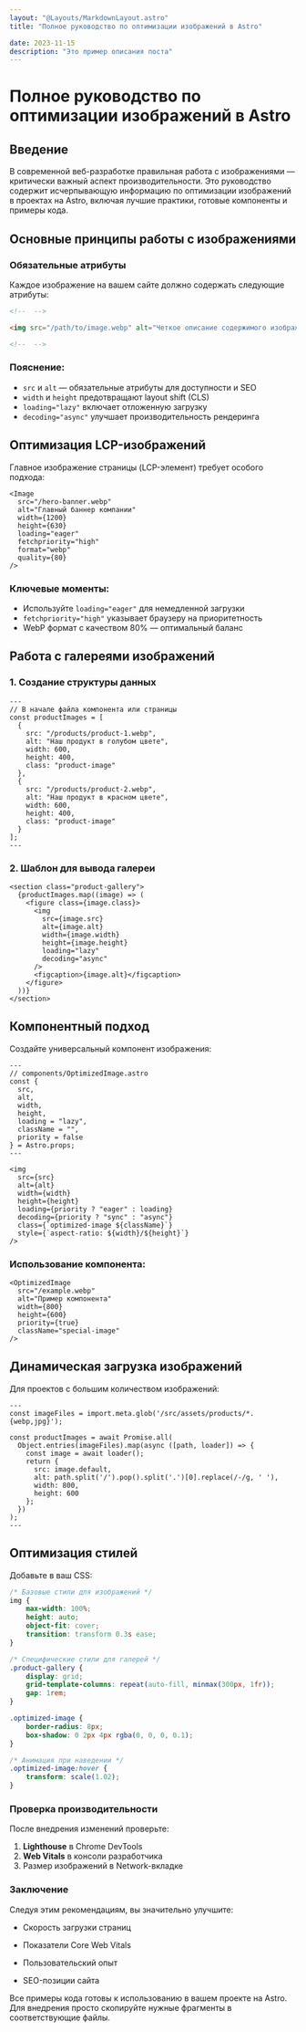 ```yaml
---
layout: "@Layouts/MarkdownLayout.astro"
title: "Полное руководство по оптимизации изображений в Astro"

date: 2023-11-15
description: "Это пример описания поста"
---
```


# Полное руководство по оптимизации изображений в Astro

## Введение

В современной веб-разработке правильная работа с изображениями — критически важный аспект производительности. Это руководство содержит исчерпывающую информацию по оптимизации изображений в проектах на Astro, включая лучшие практики, готовые компоненты и примеры кода.

## Основные принципы работы с изображениями

### Обязательные атрибуты

Каждое изображение на вашем сайте должно содержать следующие атрибуты:

```html
<!--  -->

<img src="/path/to/image.webp" alt="Четкое описание содержимого изображения" width="800" height="600" loading="lazy" decoding="async" />

<!--  -->
```

### Пояснение:

-   `src` и `alt` — обязательные атрибуты для доступности и SEO
-   `width` и `height` предотвращают layout shift (CLS)
-   `loading="lazy"` включает отложенную загрузку
-   `decoding="async"` улучшает производительность рендеринга

## Оптимизация LCP-изображений

Главное изображение страницы (LCP-элемент) требует особого подхода:

```astro
<Image
  src="/hero-banner.webp"
  alt="Главный баннер компании"
  width={1200}
  height={630}
  loading="eager"
  fetchpriority="high"
  format="webp"
  quality={80}
/>

```

### Ключевые моменты:

-   Используйте `loading="eager"` для немедленной загрузки
-   `fetchpriority="high"` указывает браузеру на приоритетность
-   WebP формат с качеством 80% — оптимальный баланс

## Работа с галереями изображений

### 1. Создание структуры данных

```astro
---
// В начале файла компонента или страницы
const productImages = [
  {
    src: "/products/product-1.webp",
    alt: "Наш продукт в голубом цвете",
    width: 600,
    height: 400,
    class: "product-image"
  },
  {
    src: "/products/product-2.webp",
    alt: "Наш продукт в красном цвете",
    width: 600,
    height: 400,
    class: "product-image"
  }
];
---

```

### 2. Шаблон для вывода галереи

```astro
<section class="product-gallery">
  {productImages.map((image) => (
    <figure class={image.class}>
      <img
        src={image.src}
        alt={image.alt}
        width={image.width}
        height={image.height}
        loading="lazy"
        decoding="async"
      />
      <figcaption>{image.alt}</figcaption>
    </figure>
  ))}
</section>
```

## Компонентный подход

Создайте универсальный компонент изображения:

```astro
---
// components/OptimizedImage.astro
const {
  src,
  alt,
  width,
  height,
  loading = "lazy",
  className = "",
  priority = false
} = Astro.props;
---

<img
  src={src}
  alt={alt}
  width={width}
  height={height}
  loading={priority ? "eager" : loading}
  decoding={priority ? "sync" : "async"}
  class={`optimized-image ${className}`}
  style={`aspect-ratio: ${width}/${height}`}
/>
```

### Использование компонента:

```astro
<OptimizedImage
  src="/example.webp"
  alt="Пример компонента"
  width={800}
  height={600}
  priority={true}
  className="special-image"
/>
```

## Динамическая загрузка изображений

Для проектов с большим количеством изображений:

```astro
---
const imageFiles = import.meta.glob('/src/assets/products/*.{webp,jpg}');

const productImages = await Promise.all(
  Object.entries(imageFiles).map(async ([path, loader]) => {
    const image = await loader();
    return {
      src: image.default,
      alt: path.split('/').pop().split('.')[0].replace(/-/g, ' '),
      width: 800,
      height: 600
    };
  })
);
---
```

## Оптимизация стилей

Добавьте в ваш CSS:

```css
/* Базовые стили для изображений */
img {
    max-width: 100%;
    height: auto;
    object-fit: cover;
    transition: transform 0.3s ease;
}

/* Специфические стили для галерей */
.product-gallery {
    display: grid;
    grid-template-columns: repeat(auto-fill, minmax(300px, 1fr));
    gap: 1rem;
}

.optimized-image {
    border-radius: 8px;
    box-shadow: 0 2px 4px rgba(0, 0, 0, 0.1);
}

/* Анимация при наведении */
.optimized-image:hover {
    transform: scale(1.02);
}
```

### Проверка производительности

После внедрения изменений проверьте:

1. **Lighthouse** в Chrome DevTools
2. **Web Vitals** в консоли разработчика
3. Размер изображений в Network-вкладке

### Заключение

Следуя этим рекомендациям, вы значительно улучшите:

-   Скорость загрузки страниц

-   Показатели Core Web Vitals

-   Пользовательский опыт

-   SEO-позиции сайта

Все примеры кода готовы к использованию в вашем проекте на Astro. Для внедрения просто скопируйте нужные фрагменты в соответствующие файлы.
